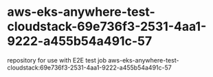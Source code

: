 # aws-eks-anywhere-test-cloudstack-69e736f3-2531-4aa1-9222-a455b54a491c-57
repository for use with E2E test job aws-eks-anywhere-test-cloudstack:69e736f3-2531-4aa1-9222-a455b54a491c-57
